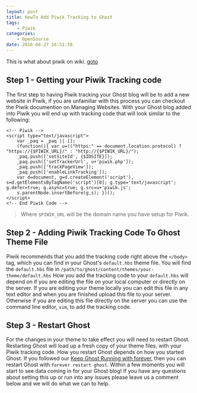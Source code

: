 ```yaml
---
layout: post
title: HowTo Add Piwik Tracking to Ghost
tags: 
    - Piwik
categories: 
    - OpenSource
date: 2016-04-27 16:51:58
---
```


This is what about piwik on wiki. [goto](https://en.wikipedia.org/wiki/Piwik)

## Step 1 - Getting your Piwik Tracking code
The first step to having Piwik tracking your Ghost blog will be to add a new website in Piwik, if you are unfamiliar with this process you can checkout the Piwik documention on Managing Websites. With your Ghost blog added into Piwik you will end up with tracking code that will look similar to the following:
```
<!-- Piwik -->
<script type="text/javascript">
    var _paq = _paq || [];
    (function(){ var u=(("https:" == document.location.protocol) ? "https://{$PIWIK_URL}/" : "http://{$PIWIK_URL}/");
    _paq.push(['setSiteId', {$IDSITE}]);
    _paq.push(['setTrackerUrl', u+'piwik.php']);
    _paq.push(['trackPageView']);
    _paq.push(['enableLinkTracking']);
    var d=document, g=d.createElement('script'), s=d.getElementsByTagName('script')[0]; g.type='text/javascript'; g.defer=true; g.async=true; g.src=u+'piwik.js';
    s.parentNode.insertBefore(g,s); })();
</script>
<!-- End Piwik Code -->
```
> Where <code>$PIWIK_URL</code> will be the domain name you have setup for Piwik.

## Step 2 - Adding Piwik Tracking Code To Ghost Theme File

Piwik recommends that you add the tracking code right above the <code>&#60;/body&#62;</code> tag, which you can find in your Ghost's <code>default.hbs</code> theme file. You will find the <code>default.hbs</code> file in <code>/path/to/ghost/content/themes/your-theme/default.hbs</code>
How you add the tracking code to your <code>default.hbs</code> will depend on if you are editing the file on your local computer or directly on the server. If you are editing your theme locally you can edit this file in any text editor and when you are finished upload this file to your server. Otherwise if you are editing this file directly on the server you can use the command line editor, <code>vim</code>, to add the tracking code.

## Step 3 - Restart Ghost
For the changes in your theme to take effect you will need to restart Ghost. Restarting Ghost will load up a fresh copy of your theme files, with your Piwik tracking code. How you restart Ghost depends on how you started Ghost. If you followed our <a href="https://www.howtoinstallghost.com/how-to-start-ghost-with-forever/">Keep Ghost Running with forever</a>, then you can restart Ghost with <code>forever restart ghost</code>.
Within a few moments you will start to see data coming in for your Ghost blog!
If you have any questions about setting this up or run into any issues please leave us a comment below and we will do what we can to help.
